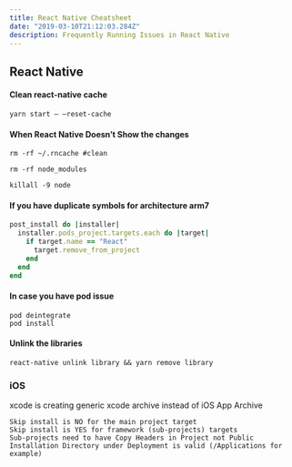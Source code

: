 ```yaml
---
title: React Native Cheatsheet
date: "2019-03-10T21:12:03.284Z"
description: Frequently Running Issues in React Native
---
```


## React Native

#### Clean react-native cache

```
yarn start — —reset-cache
```

#### When React Native Doesn’t Show the changes

```
rm -rf ~/.rncache #clean

rm -rf node_modules

killall -9 node
```

#### If you have duplicate symbols for architecture arm7

```ruby
post_install do |installer|
  installer.pods_project.targets.each do |target|
    if target.name == "React"
      target.remove_from_project
    end
  end
end
```

#### In case you have pod issue

```
pod deintegrate
pod install
```

#### Unlink the libraries

```
react-native unlink library && yarn remove library
```

### iOS

xcode is creating generic xcode archive instead of iOS App Archive

```
Skip install is NO for the main project target
Skip install is YES for framework (sub-projects) targets
Sub-projects need to have Copy Headers in Project not Public
Installation Directory under Deployment is valid (/Applications for example)
```
